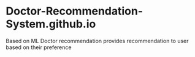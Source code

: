 # Doctor-Recommendation-System.github.io
Based on ML Doctor recommendation provides recommendation to user based on their preference
